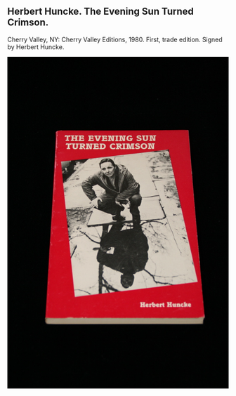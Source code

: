 ## Herbert Huncke. The Evening Sun Turned Crimson.

Cherry Valley, NY: Cherry Valley Editions, 1980. First, trade edition. Signed by Herbert Huncke. 

![The Evening Sun Turned Crimson](../assets/images/the-evening-sun-turned-crimson-1.jpg)
